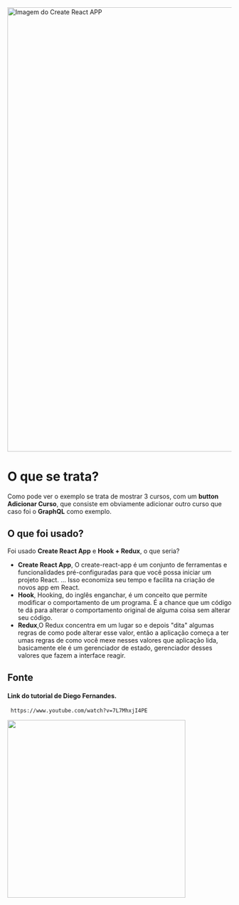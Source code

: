 <img src="https://user-images.githubusercontent.com/71887974/110981381-d4235700-8345-11eb-9d0b-4c5f07a7338d.png" alt="Imagem do Create React APP" width="1000" />

# O que se trata?

Como pode ver o exemplo se trata de mostrar 3 cursos, com um **button Adicionar Curso**, que consiste em obviamente adicionar outro curso que caso foi o **GraphQL** como exemplo.

## O que foi usado?

Foi usado **Create React App**  e **Hook + Redux**, o que seria?

- **Create React App**, O create-react-app é um conjunto de ferramentas e funcionalidades pré-configuradas para que você possa iniciar um projeto React. ... Isso economiza seu tempo e facilita na criação de novos app em React.
- **Hook**, Hooking, do inglês enganchar, é um conceito que permite modificar o comportamento de um programa. É a chance que um código te dá para alterar o comportamento original de alguma coisa sem alterar seu código.
- **Redux**,O Redux concentra em um lugar so e depois "dita" algumas regras de como pode alterar esse valor, então a aplicação começa a ter umas regras de como você mexe nesses valores que aplicação lida, basicamente ele é um gerenciador de estado, gerenciador desses valores que fazem a interface reagir.  

## Fonte

 #### Link do tutorial de Diego Fernandes.
     https://www.youtube.com/watch?v=7L7MhxjI4PE
<img src="https://pbs.twimg.com/profile_images/1291682473592659968/sEorc6oh.jpg" width="400" />
